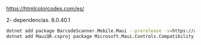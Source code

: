 ﻿https://htmlcolorcodes.com/es/


2- dependencias.
8.0.40.1
```bash
dotnet add package BarcodeScanner.Mobile.Maui --prerelease -s=https://api.nuget.org/v3/index.json
dotnet add MauiQR.csproj package Microsoft.Maui.Controls.Compatibility --prerelease -s=https://api.nuget.org/v3/index.json
```